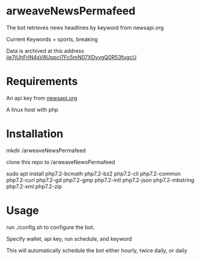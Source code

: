 # arweaveNewsPermafeed
The bot retrieves news headlines by keyword from newsapi.org 

Current Keywords = sports, breaking  

Data is archived at this address [iie7jUhFrlN4sV8UppcI7Fc5mN07XDvvgQ0R53fugcU](https://viewblock.io/arweave/address/iie7jUhFrlN4sV8UppcI7Fc5mN07XDvvgQ0R53fugcU)

# Requirements
An api key from [newsapi.org](https://www.newsapi.org)

A linux host with php 

# Installation
mkdir /arweaveNewsPermafeed

clone this repo to /arweaveNewsPermafeed

sudo apt install php7.2-bcmath php7.2-bz2 php7.2-cli php7.2-common php7.2-curl php7.2-gd php7.2-gmp php7.2-intl php7.2-json php7.2-mbstring php7.2-xml php7.2-zip 

# Usage
run ./config.sh to configure the bot. 

Specify wallet, api key, run schedule, and keyword

This will automatically schedule the bot either hourly, twice daily, or daily


